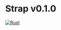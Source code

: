 # Strap v0.1.0
[![Rust](https://github.com/thelinuxpoint/strap/actions/workflows/rust.yml/badge.svg)](https://github.com/thelinuxpoint/strap/actions/workflows/rust.yml)
